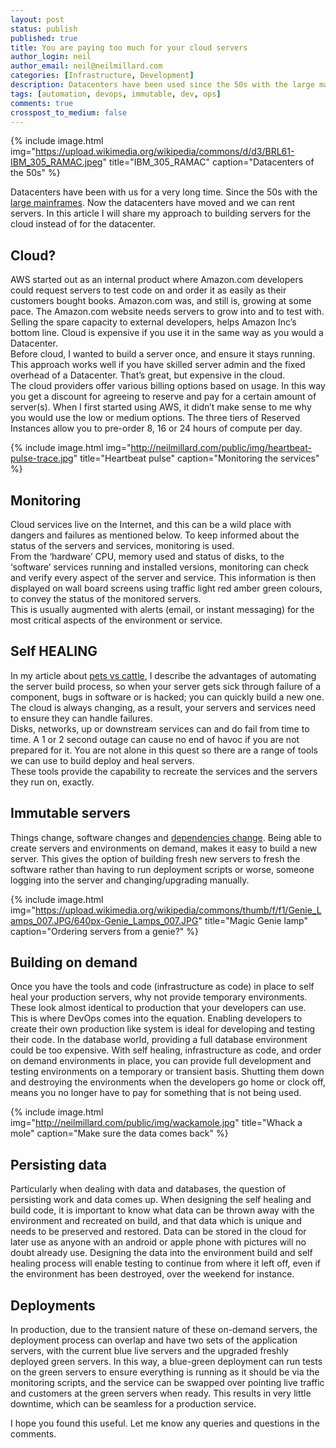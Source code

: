 ```yaml
---
layout: post
status: publish
published: true
title: You are paying too much for your cloud servers
author_login: neil
author_email: neil@neilmillard.com
categories: [Infrastructure, Development]
description: Datacenters have been used since the 50s with the large mainframes. In this article I will share my approach to building servers for the cloud instead of for the datacenter.
tags: [automation, devops, immutable, dev, ops]
comments: true
crosspost_to_medium: false
---
```

{% include image.html
      img="https://upload.wikimedia.org/wikipedia/commons/d/d3/BRL61-IBM_305_RAMAC.jpeg"
      title="IBM_305_RAMAC"
      caption="Datacenters of the 50s" %}
      
Datacenters have been with us for a very long time. Since the 50s with the [large mainframes](https://en.wikipedia.org/wiki/IBM_305_RAMAC). Now the datacenters have moved and we can rent servers. In this article I will share my approach to building servers for the cloud instead of for the datacenter.

Cloud?
-------
AWS started out as an internal product where Amazon.com developers could request servers to test code on and order it as easily as their customers bought books. 
Amazon.com was, and still is, growing at some pace. The Amazon.com website needs servers to grow into and to test with. Selling the spare capacity to external developers, helps Amazon Inc’s bottom line. 
Cloud is expensive if you use it in the same way as you would a Datacenter.  
Before cloud, I wanted to build a server once, and ensure it stays running. This approach works well if you have skilled server admin and the fixed overhead of a Datacenter. That’s great, but expensive in the cloud.  
The cloud providers offer various billing options based on usage. In this way you get a discount for agreeing to reserve and pay for a certain amount of server(s). When I first started using AWS, it didn’t make sense to me why you would use the low or medium options. The three tiers of Reserved Instances allow you to pre-order 8, 16 or 24 hours of compute per day.

{% include image.html
      img="http://neilmillard.com/public/img/heartbeat-pulse-trace.jpg"
      title="Heartbeat pulse"
      caption="Monitoring the services" %}

Monitoring
----------
Cloud services live on the Internet, and this can be a wild place with dangers and failures as mentioned below. To keep informed about the status of the servers and services, monitoring is used.  
From the ‘hardware’ CPU, memory used and status of disks, to the ‘software’ services running and installed versions, monitoring can check and verify every aspect of the server and service. This information is then displayed on wall board screens using traffic light red amber green colours, to convey the status of the monitored servers.  
This is usually augmented with alerts (email, or instant messaging) for the most critical aspects of the environment or service.

Self HEALING
------------
In my article about [pets vs cattle](http://www.neilmillard.com/2016/10/06/pets-vs-cattle/), I describe the advantages of automating the server build process, so when your server gets sick through failure of a component, bugs in software or is hacked; you can quickly build a new one. 
The cloud is always changing, as a result, your servers and services need to ensure they can handle failures.  
Disks, networks, up or downstream services can and do fail from time to time. A 1 or 2 second outage can cause no end of havoc if you are not prepared for it. 
You are not alone in this quest so there are a range of tools we can use to build deploy and heal servers.  
These tools provide the capability to recreate the services and the servers they run on, exactly. 

Immutable servers
-----------------
Things change, software changes and [dependencies change](http://www.neilmillard.com/2017/07/12/devops-automating-servers-while-you-sleep/). Being able to create servers and environments on demand, makes it easy to build a new server. This gives the option of building fresh new servers to fresh the software rather than having to run deployment scripts or worse, someone logging into the server and changing/upgrading manually.

{% include image.html
      img="https://upload.wikimedia.org/wikipedia/commons/thumb/f/f1/Genie_Lamps_007.JPG/640px-Genie_Lamps_007.JPG"
      title="Magic Genie lamp"
      caption="Ordering servers from a genie?" %}

Building on demand
------------------
Once you have the tools and code (infrastructure as code) in place to self heal your production servers, why not provide temporary environments. These look almost identical to production that your developers can use.
This is where DevOps comes into the equation. Enabling developers to create their own production like system is ideal for developing and testing their code.
In the database world, providing a full database environment could be too expensive. With self healing, infrastructure as code, and order on demand environments in place, you can provide full development and testing environments on a temporary or transient basis. Shutting them down and destroying the environments when the developers go home or clock off, means you no longer have to pay for something that is not being used.

{% include image.html
      img="http://neilmillard.com/public/img/wackamole.jpg"
      title="Whack a mole"
      caption="Make sure the data comes back" %}

Persisting data
---------------
Particularly when dealing with data and databases, the question of persisting work and data comes up. When designing the self healing and build code, it is important to know what data can be thrown away with the environment and recreated on build, and that data which is unique and needs to be preserved and restored.
Data can be stored in the cloud for later use as anyone with an android or apple phone with pictures will no doubt already use.
Designing the data into the environment build and self healing process will enable testing to continue from where it left off, even if the environment has been destroyed, over the weekend for instance.

Deployments
-----------
In production, due to the transient nature of these on-demand servers, the deployment process can overlap and have two sets of the application servers, with the current blue live servers and the upgraded freshly deployed green servers.
In this way, a blue-green deployment can run tests on the green servers to ensure everything is running as it should be via the monitoring scripts, and the service can be swapped over pointing live traffic and customers at the green servers when ready.
This results in very little downtime, which can be seamless for a production service.

I hope you found this useful. Let me know any queries and questions in the comments.
